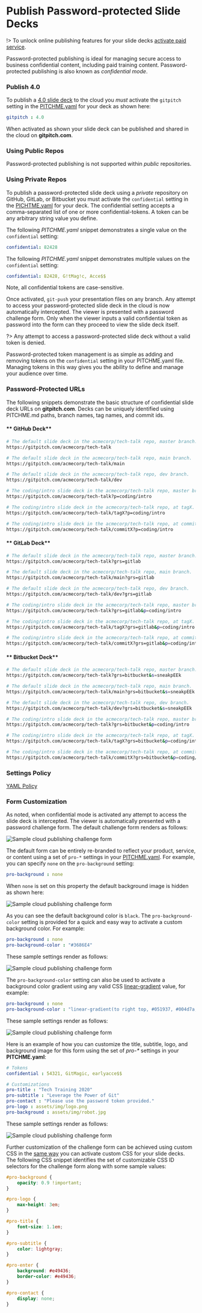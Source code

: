 # Publish Password-protected Slide Decks

!> To unlock online publishing features for your slide decks [activate paid service](https://gitpitch.com/pricing).

Password-protected publishing is ideal for managing secure access to business confidential content, including paid training content. Password-protected publishing is also known as *confidential mode*.

### Publish 4.0

To publish a [4.0 slide deck](/whats-new-in-40.md) to the cloud you *must* activate the `gitpitch` setting in the [PITCHME.yaml](/conventions/pitchme-yaml.md) for your deck as shown here:

```yaml
gitpitch : 4.0
```

When activated as shown your slide deck can be published and shared in the cloud on **gitpitch.com**.

### Using Public Repos

Password-protected publishing is not supported within *public* repositories.

### Using Private Repos

To publish a password-protected slide deck using a *private* repository on GitHub, GitLab, or Bitbucket you must activate the `confidential` setting in the [PICHTME.yaml](/conventions/pitchme-yaml.md) for your deck. The confidential setting accepts a comma-separated list of one or more confidential-tokens. A token can be any arbitrary string value you define.

The following *PITCHME.yaml* snippet demonstrates a single value on the `confidential` setting:

```yaml
confidential: 82428
```

The following *PITCHME.yaml* snippet demonstrates multiple values on the `confidential` setting:

```yaml
confidential: 82428, G!tMag!c, Acce$$
```

Note, all confidential tokens are case-sensitive.

Once activated, `git-push` your presentation files on any branch. Any attempt to access your password-protected slide deck in the cloud is now automatically intercepted. The viewer is presented with a password challenge form. Only when the viewer inputs a valid confidential token as password into the form can they proceed to view the slide deck itself.

?> Any attempt to access a password-protected slide deck without a valid token is denied.

Password-protected token management is as simple as adding and removing tokens on the `confidential` setting in your PITCHME.yaml file. Managing tokens in this way gives you the ability to define and manage your audience over time.

### Password-Protected URLs

The following snippets demonstrate the basic structure of confidential slide deck URLs on **gitpitch.com**. Decks can be uniquely identified using PITCHME.md paths, branch names, tag names, and commit ids.

<!-- tabs:start -->

#### ** GitHub Deck**

```bash
# The default slide deck in the acmecorp/tech-talk repo, master branch.
https://gitpitch.com/acmecorp/tech-talk

# The default slide deck in the acmecorp/tech-talk repo, main branch.
https://gitpitch.com/acmecorp/tech-talk/main

# The default slide deck in the acmecorp/tech-talk repo, dev branch.
https://gitpitch.com/acmecorp/tech-talk/dev

# The coding/intro slide deck in the acmecorp/tech-talk repo, master branch.
https://gitpitch.com/acmecorp/tech-talk?p=coding/intro

# The coding/intro slide deck in the acmecorp/tech-talk repo, at tagX. 
https://gitpitch.com/acmecorp/tech-talk/tagX?p=coding/intro

# The coding/intro slide deck in the acmecorp/tech-talk repo, at commitX. 
https://gitpitch.com/acmecorp/tech-talk/commitX?p=coding/intro
```

#### ** GitLab Deck**

```bash
# The default slide deck in the acmecorp/tech-talk repo, master branch.
https://gitpitch.com/acmecorp/tech-talk?grs=gitlab

# The default slide deck in the acmecorp/tech-talk repo, main branch.
https://gitpitch.com/acmecorp/tech-talk/main?grs=gitlab

# The default slide deck in the acmecorp/tech-talk repo, dev branch.
https://gitpitch.com/acmecorp/tech-talk/dev?grs=gitlab

# The coding/intro slide deck in the acmecorp/tech-talk repo, master branch.
https://gitpitch.com/acmecorp/tech-talk?grs=gitlab&p=coding/intro

# The coding/intro slide deck in the acmecorp/tech-talk repo, at tagX. 
https://gitpitch.com/acmecorp/tech-talk/tagX?grs=gitlab&p=coding/intro

# The coding/intro slide deck in the acmecorp/tech-talk repo, at commitX. 
https://gitpitch.com/acmecorp/tech-talk/commitX?grs=gitlab&p=coding/intro
```

#### ** Bitbucket Deck**

```bash
# The default slide deck in the acmecorp/tech-talk repo, master branch.
https://gitpitch.com/acmecorp/tech-talk?grs=bitbucket&s=sneakpEEk

# The default slide deck in the acmecorp/tech-talk repo, main branch.
https://gitpitch.com/acmecorp/tech-talk/main?grs=bitbucket&s=sneakpEEk

# The default slide deck in the acmecorp/tech-talk repo, dev branch.
https://gitpitch.com/acmecorp/tech-talk/dev?grs=bitbucket&s=sneakpEEk

# The coding/intro slide deck in the acmecorp/tech-talk repo, master branch.
https://gitpitch.com/acmecorp/tech-talk?grs=bitbucket&p=coding/intro

# The coding/intro slide deck in the acmecorp/tech-talk repo, at tagX. 
https://gitpitch.com/acmecorp/tech-talk/tagX?grs=bitbucket&p=coding/intro

# The coding/intro slide deck in the acmecorp/tech-talk repo, at commitX. 
https://gitpitch.com/acmecorp/tech-talk/commitX?grs=bitbucket&p=coding/intro
```

<!-- tabs:end -->

### Settings Policy

[YAML Policy](../_snippets/yaml-private-policy.md ':include')

### Form Customization

As noted, when confidential mode is activated any attempt to access the slide deck is intercepted. The viewer is automatically presented with a password challenge form. The default challenge form renders as follows:

![Sample cloud publishing challenge form](../_images/gitpitch-cloud-confidential-1.png)

The default form can be entirely re-branded to reflect your product, service,
or content using a set of `pro-*` settings in your [PITCHME.yaml](/conventions/pitchme-yaml.md). For example, you can specify `none` on the `pro-background` setting:

```yaml
pro-background : none
```

When `none` is set on this property the default background image is hidden as shown here:

![Sample cloud publishing challenge form](../_images/gitpitch-cloud-confidential-2.png)

As you can see the default background color is `black`. The
`pro-background-color` setting is provided for a quick and easy way to
activate a custom background color. For example:

```yaml
pro-background : none
pro-background-color : "#3686E4"
```

These sample settings render as follows:

![Sample cloud publishing challenge form](../_images/gitpitch-cloud-confidential-3.png)

The `pro-background-color` setting can also be used to activate a
background color gradient using any valid CSS
[linear-gradient](https://developer.mozilla.org/en-US/docs/Web/CSS/linear-gradient)
value, for example:

```yaml
pro-background : none
pro-background-color : "linear-gradient(to right top, #051937, #004d7a, #008793);"
```

These sample settings render as follows:

![Sample cloud publishing challenge form](../_images/gitpitch-cloud-confidential-4.png)


Here is an example of how you can customize the title, subtitle, logo, and
background image for this form using the set of <i>pro-*</i> settings in
your <b>PITCHME.yaml</b>:

```yaml
# Tokens
confidential : 54321, GitMagic, earlyacce$$

# Customizations
pro-title : "Tech Training 2020"
pro-subtitle : "Leverage the Power of Git"
pro-contact : "Please use the password token provided."
pro-logo : assets/img/logo.png
pro-background : assets/img/robot.jpg
```

These sample settings render as follows:

![Sample cloud publishing challenge form](../_images/gitpitch-cloud-confidential-custom.png)

Further customization of the challenge form can be achieved using custom CSS in the [same way](theme/custom-css.md) you can activate custom CSS for your slide decks. The following CSS snippet identifies the set of customizable CSS ID selectors for the challenge form along with some sample values:

```css
#pro-background {
    opacity: 0.9 !important;
}

#pro-logo {
    max-height: 3em;
}

#pro-title {
    font-size: 1.1em;
}

#pro-subtitle {
    color: lightgray;
}

#pro-enter {
    background: #e49436;
    border-color: #e49436;
}

#pro-contact {
    display: none;
}
```

